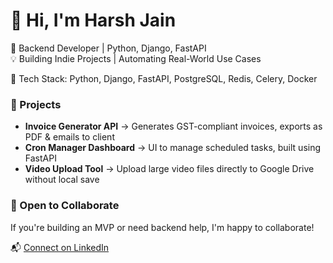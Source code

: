 # 👋 Hi, I'm Harsh Jain

🎯 Backend Developer | Python, Django, FastAPI  
💡 Building Indie Projects | Automating Real-World Use Cases

🔧 Tech Stack: Python, Django, FastAPI, PostgreSQL, Redis, Celery, Docker

### 🚀 Projects

- **Invoice Generator API** → Generates GST-compliant invoices, exports as PDF & emails to client  
- **Cron Manager Dashboard** → UI to manage scheduled tasks, built using FastAPI  
- **Video Upload Tool** → Upload large video files directly to Google Drive without local save

### 💼 Open to Collaborate

If you're building an MVP or need backend help, I'm happy to collaborate!

📬 [Connect on LinkedIn](https://linkedin.com/in/harsh-jain-459371193)  
